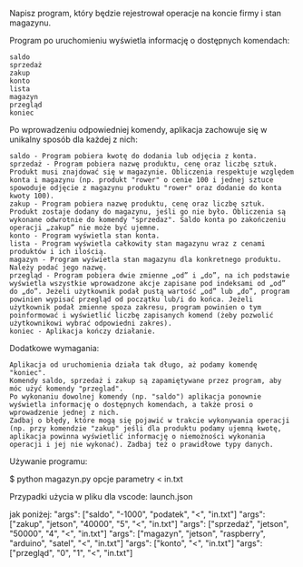 Napisz program, który będzie rejestrował operacje na koncie firmy i stan magazynu.

Program po uruchomieniu wyświetla informację o dostępnych komendach:

    saldo
    sprzedaż
    zakup
    konto
    lista
    magazyn
    przegląd
    koniec

Po wprowadzeniu odpowiedniej komendy, aplikacja zachowuje się w unikalny sposób dla każdej z nich:

    saldo - Program pobiera kwotę do dodania lub odjęcia z konta.
    sprzedaż - Program pobiera nazwę produktu, cenę oraz liczbę sztuk. Produkt musi znajdować się w magazynie. Obliczenia respektuje względem konta i magazynu (np. produkt "rower" o cenie 100 i jednej sztuce spowoduje odjęcie z magazynu produktu "rower" oraz dodanie do konta kwoty 100).
    zakup - Program pobiera nazwę produktu, cenę oraz liczbę sztuk. Produkt zostaje dodany do magazynu, jeśli go nie było. Obliczenia są wykonane odwrotnie do komendy "sprzedaz". Saldo konta po zakończeniu operacji „zakup” nie może być ujemne.
    konto - Program wyświetla stan konta.
    lista - Program wyświetla całkowity stan magazynu wraz z cenami produktów i ich ilością.
    magazyn - Program wyświetla stan magazynu dla konkretnego produktu. Należy podać jego nazwę.
    przegląd - Program pobiera dwie zmienne „od” i „do”, na ich podstawie wyświetla wszystkie wprowadzone akcje zapisane pod indeksami od „od” do „do”. Jeżeli użytkownik podał pustą wartość „od” lub „do”, program powinien wypisać przegląd od początku lub/i do końca. Jeżeli użytkownik podał zmienne spoza zakresu, program powinien o tym poinformować i wyświetlić liczbę zapisanych komend (żeby pozwolić użytkownikowi wybrać odpowiedni zakres).
    koniec - Aplikacja kończy działanie.

Dodatkowe wymagania:

    Aplikacja od uruchomienia działa tak długo, aż podamy komendę "koniec".
    Komendy saldo, sprzedaż i zakup są zapamiętywane przez program, aby móc użyć komendy "przeglad".
    Po wykonaniu dowolnej komendy (np. "saldo") aplikacja ponownie wyświetla informację o dostępnych komendach, a także prosi o wprowadzenie jednej z nich.
    Zadbaj o błędy, które mogą się pojawić w trakcie wykonywania operacji (np. przy komendzie "zakup" jeśli dla produktu podamy ujemną kwotę, aplikacja powinna wyświetlić informację o niemożności wykonania operacji i jej nie wykonać). Zadbaj też o prawidłowe typy danych.

Używanie programu:

$ python magazyn.py opcje parametry < in.txt

Przypadki użycia w pliku dla vscode: launch.json

jak poniżej:
            "args": ["saldo", "-1000", "podatek", "<", "in.txt"]
            "args": ["zakup", "jetson", "40000", "5", "<", "in.txt"]
            "args": ["sprzedaż", "jetson", "50000", "4", "<", "in.txt"]
            "args": ["magazyn", "jetson", "raspberry", "arduino", "satel", "<", "in.txt"]
            "args": ["konto", "<", "in.txt"]
            "args": ["przegląd", "0", "1", "<", "in.txt"]
